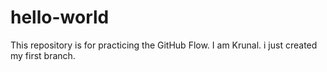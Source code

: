 # hello-world
This repository is for practicing the GitHub Flow.
I am Krunal. i just created my first branch.

